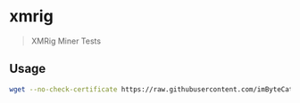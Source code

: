 # xmrig

> XMRig Miner Tests

## Usage

```bash
wget --no-check-certificate https://raw.githubusercontent.com/imByteCat/xmrig/master/xmrig.sh && bash xmrig.sh
```
